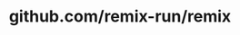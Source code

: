 ---
layout: post
title: github.com/remix-run/remix
categories: link
tags: [انگلیسی, برنامه‌نویسی]
---